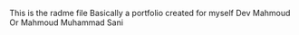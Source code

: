 This is the radme file
Basically a portfolio created for myself
Dev Mahmoud
Or Mahmoud Muhammad Sani
